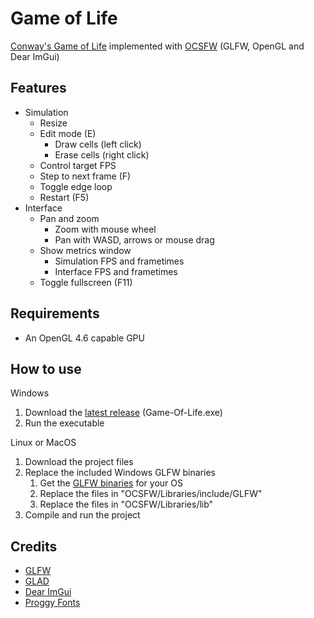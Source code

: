 # Game of Life
[Conway's Game of Life](https://en.wikipedia.org/wiki/Conway%27s_Game_of_Life) implemented with [OCSFW](https://github.com/psychopattt/OCSFW) (GLFW, OpenGL and Dear ImGui)

## Features
- Simulation
  - Resize
  - Edit mode (E)
    - Draw cells (left click)
    - Erase cells (right click)
  - Control target FPS
  - Step to next frame (F)
  - Toggle edge loop
  - Restart (F5)
- Interface
  - Pan and zoom
    - Zoom with mouse wheel
    - Pan with WASD, arrows or mouse drag
  - Show metrics window
    - Simulation FPS and frametimes
    - Interface FPS and frametimes
  - Toggle fullscreen (F11)

## Requirements
- An OpenGL 4.6 capable GPU

## How to use
Windows
1. Download the [latest release](https://github.com/psychopattt/Game-of-Life-OpenGL/releases/latest) (Game-Of-Life.exe)
2. Run the executable

Linux or MacOS
1. Download the project files
3. Replace the included Windows GLFW binaries
   1. Get the [GLFW binaries](https://www.glfw.org/download.html) for your OS
   2. Replace the files in "OCSFW/Libraries/include/GLFW"
   3. Replace the files in "OCSFW/Libraries/lib"
4. Compile and run the project

## Credits
- [GLFW](https://www.glfw.org)
- [GLAD](https://github.com/Dav1dde/glad)
- [Dear ImGui](https://github.com/ocornut/imgui)
- [Proggy Fonts](https://github.com/bluescan/proggyfonts)
